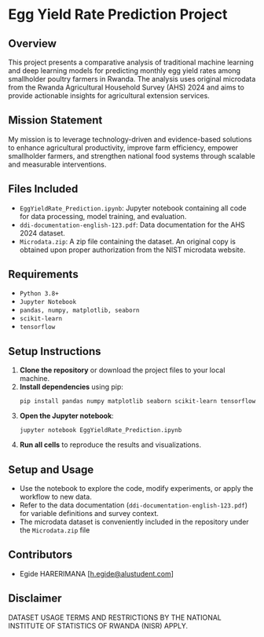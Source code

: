 # Egg Yield Rate Prediction Project

## Overview

This project presents a comparative analysis of traditional machine learning and deep learning models for predicting monthly egg yield rates among smallholder poultry farmers in Rwanda. The analysis uses original microdata from the Rwanda Agricultural Household Survey (AHS) 2024 and aims to provide actionable insights for agricultural extension services.

## Mission Statement

My mission is to leverage technology-driven and evidence-based solutions to enhance agricultural productivity, improve farm efficiency, empower smallholder farmers, and strengthen national food systems through scalable and measurable interventions.

## Files Included

- `EggYieldRate_Prediction.ipynb`: Jupyter notebook containing all code for data processing, model training, and evaluation.
- `ddi-documentation-english-123.pdf`: Data documentation for the AHS 2024 dataset.
- `Microdata.zip`: A zip file containing the dataset. An original copy is obtained upon proper authorization from the NIST microdata website.

## Requirements

- `Python 3.8+`
- `Jupyter Notebook`
- `pandas, numpy, matplotlib, seaborn`
- `scikit-learn`
- `tensorflow`

## Setup Instructions

1. **Clone the repository** or download the project files to your local machine.
2. **Install dependencies** using pip:
   ```
   pip install pandas numpy matplotlib seaborn scikit-learn tensorflow
   ```
3. **Open the Jupyter notebook**:
   ```
   jupyter notebook EggYieldRate_Prediction.ipynb
   ```
4. **Run all cells** to reproduce the results and visualizations.

## Setup and Usage

- Use the notebook to explore the code, modify experiments, or apply the workflow to new data.
- Refer to the data documentation (`ddi-documentation-english-123.pdf`) for variable definitions and survey context.
- The microdata dataset is conveniently included in the repository under the `Microdata.zip` file

## Contributors

- Egide HARERIMANA [h.egide@alustudent.com]

## Disclaimer

DATASET USAGE TERMS AND RESTRICTIONS BY THE NATIONAL INSTITUTE OF STATISTICS OF RWANDA (NISR) APPLY.

